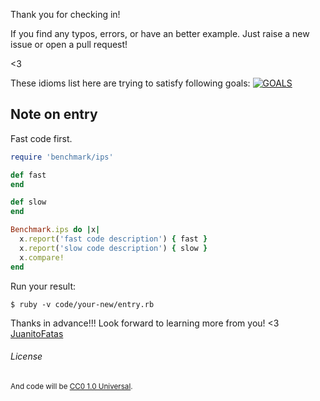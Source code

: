 Thank you for checking in!

If you find any typos, errors, or have an better example. Just raise a new issue or open a pull request!

<3

These idioms list here are trying to satisfy following goals:
[![GOALS](/images/Goals.png)](https://speakerdeck.com/sferik/writing-fast-ruby?slide=11)
## Note on entry

Fast code first.

```ruby
require 'benchmark/ips'

def fast
end

def slow
end

Benchmark.ips do |x|
  x.report('fast code description') { fast }
  x.report('slow code description') { slow }
  x.compare!
end
```

Run your result:

```
$ ruby -v code/your-new/entry.rb
```

Thanks in advance!!! Look forward to learning more from you!
<3 [JuanitoFatas](https://twitter.com/juanitofatas)

###### License


<small>And code will be [CC0 1.0 Universal](https://github.com/JuanitoFatas/fast-ruby#code-license).</small>
